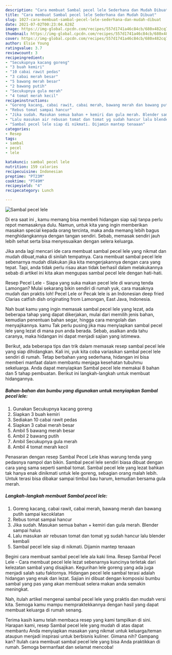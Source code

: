 ```yaml
---
description: "Cara membuat Sambal pecel lele Sederhana dan Mudah Dibuat"
title: "Cara membuat Sambal pecel lele Sederhana dan Mudah Dibuat"
slug: 1027-cara-membuat-sambal-pecel-lele-sederhana-dan-mudah-dibuat
date: 2021-07-02T00:23:04.628Z
image: https://img-global.cpcdn.com/recipes/557d1741a46c84cb/680x482cq70/sambal-pecel-lele-foto-resep-utama.jpg
thumbnail: https://img-global.cpcdn.com/recipes/557d1741a46c84cb/680x482cq70/sambal-pecel-lele-foto-resep-utama.jpg
cover: https://img-global.cpcdn.com/recipes/557d1741a46c84cb/680x482cq70/sambal-pecel-lele-foto-resep-utama.jpg
author: Elsie Young
ratingvalue: 3.7
reviewcount: 3
recipeingredient:
- "Secukupnya kacang goreng"
- "3 buah kemiri"
- "10 cabai rawit pedas"
- "3 cabai merah besar"
- "5 bawang merah besar"
- "2 bawang putih"
- "Secukupnya gula merah"
- "4 tomat merah kecil"
recipeinstructions:
- "Goreng kacang, cabai rawit, cabai merah, bawang merah dan bawang putih sampai kecoklatan"
- "Rebus tomat sampai hancur"
- "Jika sudah. Masukan semua bahan + kemiri dan gula merah. Blender sampai halus"
- "Lalu masukan air rebusan tomat dan tomat yg sudah hancur lalu blender kembali"
- "Sambal pecel lele siap di nikmati. Dijamin mantep tenaaan"
categories:
- Resep
tags:
- sambal
- pecel
- lele

katakunci: sambal pecel lele 
nutrition: 159 calories
recipecuisine: Indonesian
preptime: "PT23M"
cooktime: "PT49M"
recipeyield: "4"
recipecategory: Lunch

---
```



![Sambal pecel lele](https://img-global.cpcdn.com/recipes/557d1741a46c84cb/680x482cq70/sambal-pecel-lele-foto-resep-utama.jpg)

Di era  saat ini , kamu memang bisa membeli hidangan siap saji tanpa perlu repot memasaknya dulu. Namun, untuk kita yang ingin memberikan masakan special kepada orang tercinta, maka anda memang lebih bagus menghidangkannya dengan tangan sendiri. Sebab, memasak sendiri jauh lebih sehat serta bisa menyesuaikan dengan selera keluarga.

Jika anda lagi mencari ide cara membuat sambal pecel lele yang nikmat dan mudah dibuat,maka di sinilah tempatnya. Cara membuat sambal pecel lele  sebenarnya mudah dilakukan jika kita mengerjakannya dengan cara yang tepat. Tapi, anda tidak perlu risau akan tidak berhasil dalam melakukannya 
sebab di artikel ini kita akan mengupas sambal pecel lele dengan hati-hati.  

Resep Pecel Lele - Siapa yang suka makan pecel lele di warung tenda Lamongan? Mulai sekarang bikin sendiri di rumah yuk, cara masaknya mudah dan praktis loh! Pecel Lele or Pecak lele is an Indonesian deep fried Clarias catfish dish originating from Lamongan, East Java, Indonesia.

Nah buat kamu yang ingin memasak sambal pecel lele yang lezat, ada beberapa tahap yang dapat dikerjakan, mulai dari memilih jenis bahan, kemudian penentuan bahan segar, hingga cara mengolah dan menyajikannya. kamu Tak perlu pusing jika mau menyiapkan sambal pecel lele yang lezat di mana pun anda berada. Sebab, asalkan anda  tahu caranya, maka hidangan ini dapat menjadi sajian yang istimewa.

Berikut, ada beberapa tips dan trik dalam memasak resep sambal pecel lele yang siap dihidangkan. Kali ini, yuk kita coba variasikan sambal pecel lele sendiri di rumah. Tetap berbahan yang sederhana, hidangan ini bisa memberi manfaat dalam membantu menjaga kesehatan tubuhmu sekeluarga. Anda dapat menyiapkan Sambal pecel lele memakai 8 bahan dan 5 tahap pembuatan. Berikut ini langkah-langkah untuk membuat hidangannya.

<!--inarticleads1-->

##### Bahan-bahan dan bumbu yang digunakan untuk menyiapkan Sambal pecel lele:

1. Gunakan Secukupnya kacang goreng
1. Siapkan 3 buah kemiri
1. Sediakan 10 cabai rawit pedas
1. Siapkan 3 cabai merah besar
1. Ambil 5 bawang merah besar
1. Ambil 2 bawang putih
1. Ambil Secukupnya gula merah
1. Ambil 4 tomat merah kecil


Penasaran dengan resep Sambal Pecel Lele khas warung tenda yang pedasnya nampol dan bikin. Sambal pecel lele sendiri biasa dibuat dengan cara yang sama seperti sambal tomat. Sambal pecel lele yang lezat bahkan tak hanya enak dinikmati untuk lele goreng, sebagian orang malah lebih. Untuk terasi bisa dibakar sampai timbul bau harum, kemudian bersama gula merah. 

<!--inarticleads2-->

##### Langkah-langkah membuat Sambal pecel lele:

1. Goreng kacang, cabai rawit, cabai merah, bawang merah dan bawang putih sampai kecoklatan
1. Rebus tomat sampai hancur
1. Jika sudah. Masukan semua bahan + kemiri dan gula merah. Blender sampai halus
1. Lalu masukan air rebusan tomat dan tomat yg sudah hancur lalu blender kembali
1. Sambal pecel lele siap di nikmati. Dijamin mantep tenaaan


Begini cara membuat sambal pecel lele ala kaki lima. Resep Sambal Pecel Lele - Cara membuat pecel lele lezat sebenarnya kuncinya terletak dari kelezatan sambal yang disajikan. Kegurihan lele goreng yang ada juga menjadi salah satu faktornya. Hidangan pecel lele sambal terasi adalah hidangan yang enak dan lezat. Sajian ini dibuat dengan komposisi bumbu sambal yang pas yang akan membuat selera makan anda semakin meningkat. 

Nah, itulah artikel mengenai  sambal pecel lele  yang praktis dan mudah versi kita. Semoga kamu mampu mempraktekkannya dengan hasil yang dapat membuat keluarga di rumah senang. 

Terima kasih kamu telah membaca resep yang kami tampilkan di sini. Harapan kami, resep  Sambal pecel lele yang mudah di atas dapat membantu Anda menyiapkan masakan yang nikmat untuk keluarga/teman ataupun menjadi inspirasi untuk berbisnis kuliner. Gimana nih? Gampang kan? Itulah cara membuat sambal pecel lele yang bisa Anda praktikkan di rumah. Semoga bermanfaat dan selamat mencoba!

